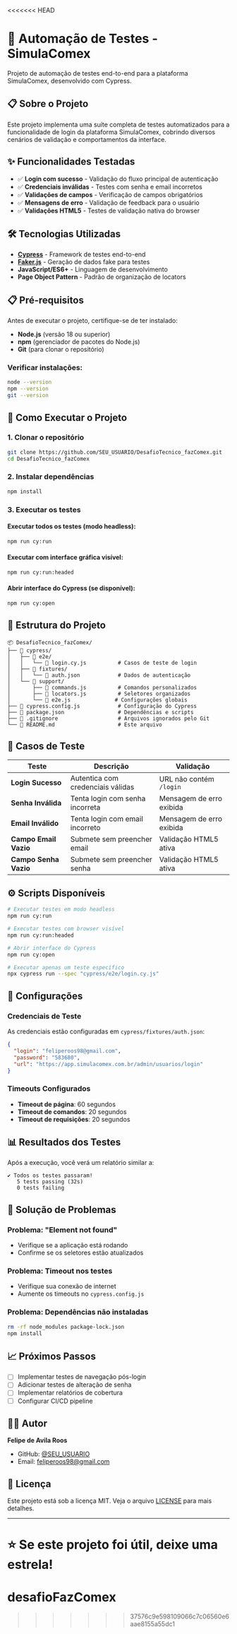 <<<<<<< HEAD
# 🚀 Automação de Testes - SimulaComex

Projeto de automação de testes end-to-end para a plataforma SimulaComex, desenvolvido com Cypress.

## 📋 Sobre o Projeto

Este projeto implementa uma suíte completa de testes automatizados para a funcionalidade de login da plataforma SimulaComex, cobrindo diversos cenários de validação e comportamentos da interface.

## ✨ Funcionalidades Testadas

- ✅ **Login com sucesso** - Validação do fluxo principal de autenticação
- ✅ **Credenciais inválidas** - Testes com senha e email incorretos
- ✅ **Validações de campos** - Verificação de campos obrigatórios
- ✅ **Mensagens de erro** - Validação de feedback para o usuário
- ✅ **Validações HTML5** - Testes de validação nativa do browser

## 🛠️ Tecnologias Utilizadas

- **[Cypress](https://cypress.io/)** - Framework de testes end-to-end
- **[Faker.js](https://fakerjs.dev/)** - Geração de dados fake para testes
- **JavaScript/ES6+** - Linguagem de desenvolvimento
- **Page Object Pattern** - Padrão de organização de locators

## 📋 Pré-requisitos

Antes de executar o projeto, certifique-se de ter instalado:

- **Node.js** (versão 18 ou superior)
- **npm** (gerenciador de pacotes do Node.js)
- **Git** (para clonar o repositório)

### Verificar instalações:

```bash
node --version
npm --version
git --version
```

## 🚀 Como Executar o Projeto

### 1. Clonar o repositório

```bash
git clone https://github.com/SEU_USUARIO/DesafioTecnico_fazComex.git
cd DesafioTecnico_fazComex
```

### 2. Instalar dependências

```bash
npm install
```

### 3. Executar os testes

#### Executar todos os testes (modo headless):
```bash
npm run cy:run
```

#### Executar com interface gráfica visível:
```bash
npm run cy:run:headed
```

#### Abrir interface do Cypress (se disponível):
```bash
npm run cy:open
```

## 📁 Estrutura do Projeto

```
📦 DesafioTecnico_fazComex/
├── 📁 cypress/
│   ├── 📁 e2e/
│   │   └── 📄 login.cy.js          # Casos de teste de login
│   ├── 📁 fixtures/
│   │   └── 📄 auth.json            # Dados de autenticação
│   └── 📁 support/
│       ├── 📄 commands.js          # Comandos personalizados
│       ├── 📄 locators.js          # Seletores organizados
│       └── 📄 e2e.js              # Configurações globais
├── 📄 cypress.config.js            # Configuração do Cypress
├── 📄 package.json                 # Dependências e scripts
├── 📄 .gitignore                   # Arquivos ignorados pelo Git
└── 📄 README.md                    # Este arquivo
```

## 🧪 Casos de Teste

| Teste | Descrição | Validação |
|-------|-----------|-----------|
| **Login Sucesso** | Autentica com credenciais válidas | URL não contém `/login` |
| **Senha Inválida** | Tenta login com senha incorreta | Mensagem de erro exibida |
| **Email Inválido** | Tenta login com email incorreto | Mensagem de erro exibida |
| **Campo Email Vazio** | Submete sem preencher email | Validação HTML5 ativa |
| **Campo Senha Vazio** | Submete sem preencher senha | Validação HTML5 ativa |

## ⚙️ Scripts Disponíveis

```bash
# Executar testes em modo headless
npm run cy:run

# Executar testes com browser visível
npm run cy:run:headed

# Abrir interface do Cypress
npm run cy:open

# Executar apenas um teste específico
npx cypress run --spec "cypress/e2e/login.cy.js"
```

## 🔧 Configurações

### Credenciais de Teste

As credenciais estão configuradas em `cypress/fixtures/auth.json`:

```json
{
  "login": "feliperoos98@gmail.com",
  "password": "583680",
  "url": "https://app.simulacomex.com.br/admin/usuarios/login"
}
```

### Timeouts Configurados

- **Timeout de página**: 60 segundos
- **Timeout de comandos**: 20 segundos
- **Timeout de requisições**: 20 segundos

## 📊 Resultados dos Testes

Após a execução, você verá um relatório similar a:

```
✔ Todos os testes passaram!
   5 tests passing (32s)
   0 tests failing
```

## 🐛 Solução de Problemas

### Problema: "Element not found"
- Verifique se a aplicação está rodando
- Confirme se os seletores estão atualizados

### Problema: Timeout nos testes
- Verifique sua conexão de internet
- Aumente os timeouts no `cypress.config.js`

### Problema: Dependências não instaladas
```bash
rm -rf node_modules package-lock.json
npm install
```

## 📈 Próximos Passos

- [ ] Implementar testes de navegação pós-login
- [ ] Adicionar testes de alteração de senha
- [ ] Implementar relatórios de cobertura
- [ ] Configurar CI/CD pipeline

## 👨‍💻 Autor

**Felipe de Avila Roos**
- GitHub: [@SEU_USUARIO](https://github.com/SEU_USUARIO)
- Email: feliperoos98@gmail.com

## 📄 Licença

Este projeto está sob a licença MIT. Veja o arquivo [LICENSE](LICENSE) para mais detalhes.

---

⭐ **Se este projeto foi útil, deixe uma estrela!**
=======
# desafioFazComex
>>>>>>> 37576c9e598109066c7c06560e6aae8155a55dc1
